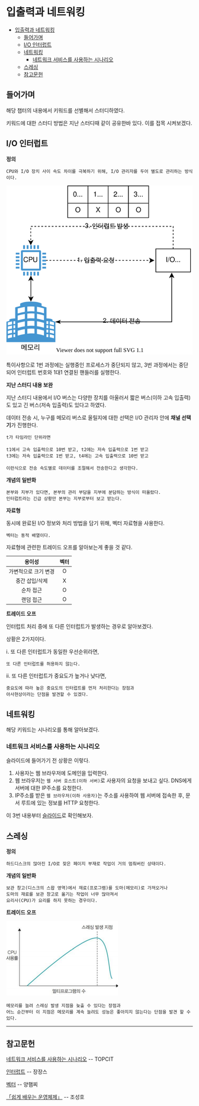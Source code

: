 # 입출력과 네트워킹

- [입출력과 네트워킹](#입출력과-네트워킹)
  - [들어가며](#들어가며)
  - [I/O 인터럽트](#io-인터럽트)
  - [네트워킹](#네트워킹)
    - [네트워크 서비스를 사용하는 시나리오](#네트워크-서비스를-사용하는-시나리오)
  - [스레싱](#스레싱)
  - [참고문헌](#참고문헌)

## 들어가며

해당 챕터의 내용에서 키워드를 선별해서 스터디하였다.

키워드에 대한 스터디 방법은 지난 스터디때 같이 공유한바 있다. 이를 접목 시켜보겠다.

## I/O 인터럽트

**정의**
  
    CPU와 I/O 장치 사이 속도 차이를 극복하기 위해, I/O 관리자를 두어 별도로 관리하는 방식이다.

![Interrupt](assets/interrupt.drawio.svg)

특이사항으로 1번 과정에는 실행중인 프로세스가 중단되지 않고, 3번 과정에서는 중단되어 인터럽트 번호와 1대1 연결된 핸들러를 실행한다.
  
**지난 스터디 내용 보완**
  
지난 스터디 내용에서 I/O 버스는 다양한 장치를 아울러서 짧은 버스(이하 고속 입출력)도 있고 긴 버스(저속 입출력)도 있다고 하였다. 

데이터 전송 시, 누구를 메모리 버스로 올릴지에 대한 선택은 I/O 관리자 안에 **채널 선택기**가 진행한다.

    t가 타임라인 단위라면

    t1에서 고속 입출력으로 10번 받고, t2에는 저속 입출력으로 1번 받고
    t3에는 저속 입출력으로 1번 받고, t4에는 고속 입출력으로 10번 받고

    이런식으로 전송 속도별로 데이터를 조절해서 전송한다고 생각한다.


**개념의 일반화**

    본부와 지부가 있다면, 본부의 관리 부담을 지부에 분담하는 방식이 떠올랐다. 
    인터럽트라는 긴급 상황만 본부는 지부로부터 보고 받는다.

**자료형**

동시에 완료된 I/O 정보와 처리 방법을 담기 위해, 벡터 자료형을 사용한다.

    벡터는 동적 배열이다.

자료형에 관련한 트레이드 오프를 알아보는게 좋을 것 같다.

|        용이성        | 벡터  |
| :------------------: | :---: |
| 가변적으로 크기 변경 |   O   |
|    중간 삽입/삭제    |   X   |
|      순차 접근       |   O   |
|      랜덤 접근       |   O   |

**트레이드 오프**
  
인터럽트 처리 중에 또 다른 인터럽트가 발생하는 경우로 알아보겠다.

상황은 2가지이다.

ⅰ. 또 다른 인터럽트가 동일한 우선순위라면,

    또 다른 인터럽트를 허용하지 않는다.

ⅱ. 또 다른 인터럽트가 중요도가 높거나 낮다면,

    중요도에 따라 높은 중요도의 인터럽트를 먼저 처리한다는 장점과
    아사현상이라는 단점을 발견할 수 있겠다.

## 네트워킹

해당 키워드는 시나리오를 통해 알아보겠다.

### 네트워크 서비스를 사용하는 시나리오

슬라이드에 들어가기 전 상황은 이렇다.

1. 사용자는 웹 브라우저에 도메인을 입력한다.
2. 웹 브라우저는 `웹 서버 호스트(이하 서버)`로 사용자의 요청을 보내고 싶다.
    DNS에게 서버에 대한 IP주소를 요청한다.
3. IP주소를 받은 `웹 브라우저(이하 사용자)`는 주소를 사용하여 웹 서버에 접속한 후, 문서 루트에 있는 정보를 HTTP 요청한다.

이 3번 내용부터 [슬라이드](https://slides.com/yongki150/week04/embed)로 확인해보자.

## 스레싱

**정의**
    
    하드디스크의 많아진 I/O로 잦은 페이지 부재로 작업이 거의 멈춰버린 상태이다.

**개념의 일반화**

    보관 창고(디스크의 스왑 영역)에서 재료(프로그램)를 도마(메모리)로 가져오거나 
    도마의 재료를 보관 창고로 옮기는 작업이 너무 많아져서 
    요리사(CPU)가 요리를 하지 못하는 경우이다.
  
**트레이드 오프**

![Thrashing](assets/thrashing.png)

    메모리를 늘려 스레싱 발생 지점을 늦출 수 있다는 장점과
    어느 순간부터 이 지점은 메모리를 계속 늘려도 성능은 좋아지지 않는다는 단점을 발견 할 수 있다.

<hr/>

## 참고문헌

[네트워크 서비스를 사용하는 시나리오](https://www.topcit.or.kr/upload/edubox/essence/ess_ko_03/index.html) -- TOPCIT

[인터럽트](https://zangzangs.tistory.com/106) -- 장장스

[벡터](https://jhnyang.tistory.com/230) -- 양햄찌

[「쉽게 배우는 운영체제」](http://www.yes24.com/Product/Goods/62054527) -- 조성호